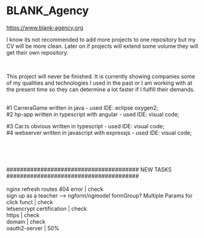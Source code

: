 # BLANK_Agency<br>

https://www.blank-agency.org<br>

I know its not recommended to add more projects to one repository but my CV will be more clean. Later on if projects will extend some volume they will get their own repository.

</br>

This project will never be finished.
It is currently showing companies some of my qualities and technologies I used in the past or I am working with at the present time so they can determine a lot faster if I fulfill their demands.

</br> 
#1 CarreraGame written in java - used IDE: eclipse oxygen2;
</br>
#2 hp-app written in typescript with angular - used IDE: visual code;

#3 Car.ts obvious written in typescript - used IDE: visual code;</br>
#4 webserver written in javascript with expressjs - used IDE: visual code;


<br><br><br>


####################################### NEW TASKS #######################################</br><br>
nginx refresh routes 404 error | check</br>
sign up as a teacher --> ngform/ngmodel formGroup? Multiple Params for click funct | check</br>
letsencrypt certification | check</br>
https | check</br>
domain | check</br>
oauth2-server | 50%
                                   
